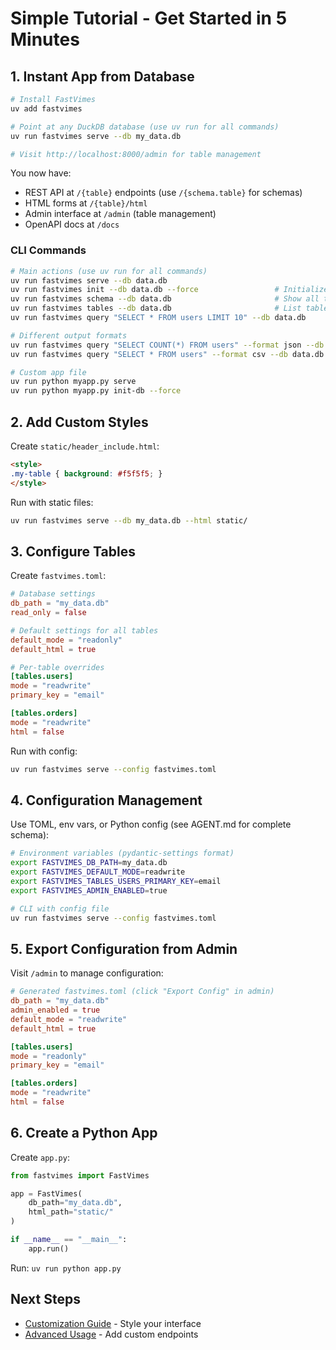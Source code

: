 # Simple Tutorial - Get Started in 5 Minutes

## 1. Instant App from Database

```bash
# Install FastVimes
uv add fastvimes

# Point at any DuckDB database (use uv run for all commands)
uv run fastvimes serve --db my_data.db

# Visit http://localhost:8000/admin for table management
```

You now have:
- REST API at `/{table}` endpoints (use `/{schema.table}` for schemas)
- HTML forms at `/{table}/html`
- Admin interface at `/admin` (table management)
- OpenAPI docs at `/docs`

### CLI Commands
```bash
# Main actions (use uv run for all commands)
uv run fastvimes serve --db data.db
uv run fastvimes init --db data.db --force                 # Initialize database
uv run fastvimes schema --db data.db                       # Show all tables
uv run fastvimes tables --db data.db                       # List table configs
uv run fastvimes query "SELECT * FROM users LIMIT 10" --db data.db

# Different output formats
uv run fastvimes query "SELECT COUNT(*) FROM users" --format json --db data.db
uv run fastvimes query "SELECT * FROM users" --format csv --db data.db

# Custom app file
uv run python myapp.py serve
uv run python myapp.py init-db --force
```

## 2. Add Custom Styles

Create `static/header_include.html`:
```html
<style>
.my-table { background: #f5f5f5; }
</style>
```

Run with static files:
```bash
uv run fastvimes serve --db my_data.db --html static/
```

## 3. Configure Tables

Create `fastvimes.toml`:
```toml
# Database settings
db_path = "my_data.db"
read_only = false

# Default settings for all tables
default_mode = "readonly"
default_html = true

# Per-table overrides
[tables.users]
mode = "readwrite"
primary_key = "email"

[tables.orders]
mode = "readwrite"
html = false
```

Run with config:
```bash
uv run fastvimes serve --config fastvimes.toml
```

## 4. Configuration Management

Use TOML, env vars, or Python config (see AGENT.md for complete schema):

```bash
# Environment variables (pydantic-settings format)
export FASTVIMES_DB_PATH=my_data.db
export FASTVIMES_DEFAULT_MODE=readwrite
export FASTVIMES_TABLES_USERS_PRIMARY_KEY=email
export FASTVIMES_ADMIN_ENABLED=true

# CLI with config file
uv run fastvimes serve --config fastvimes.toml
```

## 5. Export Configuration from Admin

Visit `/admin` to manage configuration:

```toml
# Generated fastvimes.toml (click "Export Config" in admin)
db_path = "my_data.db"
admin_enabled = true
default_mode = "readwrite"
default_html = true

[tables.users]
mode = "readonly"
primary_key = "email"

[tables.orders]
mode = "readwrite"
html = false
```

## 6. Create a Python App

Create `app.py`:
```python
from fastvimes import FastVimes

app = FastVimes(
    db_path="my_data.db",
    html_path="static/"
)

if __name__ == "__main__":
    app.run()
```

Run: `uv run python app.py`

## Next Steps

- [Customization Guide](customization.md) - Style your interface
- [Advanced Usage](advanced.md) - Add custom endpoints
